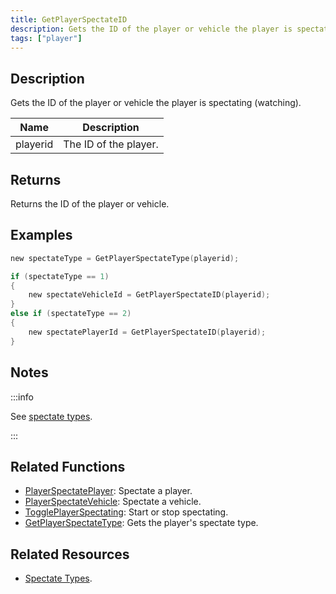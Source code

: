 ```yaml
---
title: GetPlayerSpectateID
description: Gets the ID of the player or vehicle the player is spectating (watching).
tags: ["player"]
---
```


<VersionWarn version='omp v1.1.0.2612' />

## Description

Gets the ID of the player or vehicle the player is spectating (watching).

| Name     | Description           |
|----------|-----------------------|
| playerid | The ID of the player. |

## Returns

Returns the ID of the player or vehicle.

## Examples

```c
new spectateType = GetPlayerSpectateType(playerid);

if (spectateType == 1)
{
    new spectateVehicleId = GetPlayerSpectateID(playerid);
}
else if (spectateType == 2)
{
    new spectatePlayerId = GetPlayerSpectateID(playerid);
}
```

## Notes

:::info

See [spectate types](../resources/spectatetypes).

:::

## Related Functions

- [PlayerSpectatePlayer](PlayerSpectatePlayer): Spectate a player.
- [PlayerSpectateVehicle](PlayerSpectateVehicle): Spectate a vehicle.
- [TogglePlayerSpectating](TogglePlayerSpectating): Start or stop spectating.
- [GetPlayerSpectateType](GetPlayerSpectateType): Gets the player's spectate type.

## Related Resources

- [Spectate Types](../resources/spectatetypes).
